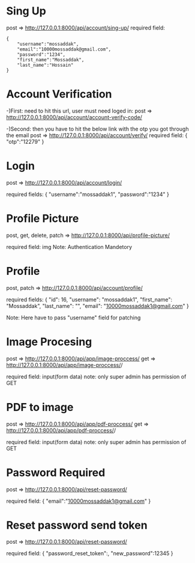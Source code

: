 # Sing Up
post => http://127.0.0.1:8000/api/account/sing-up/
required field: 

    {
        "username":"mossaddak",
        "email":"10000mossaddak@gmail.com",
        "password":"1234",
        "first_name":"Mossaddak",
        "last_name":"Hossain"
    }

# Account Verification
-)First:
    need to hit this url, user must need loged in:
    post => http://127.0.0.1:8000/api/account/account-verify-code/

-)Second:
    then you have to hit the below link with the otp you got through the email 
    post => http://127.0.0.1:8000/api/account/verify/
    required field:
        {
            "otp":"12279"
        }

# Login
post => http://127.0.0.1:8000/api/account/login/

required fields:
    {
        "username":"mossaddak1",
        "password":"1234"
    }

# Profile Picture

post, get, delete, patch => http://127.0.0.1:8000/api/profile-picture/

required field: img
Note: Authentication Mandetory

# Profile 
post, patch => http://127.0.0.1:8000/api/account/profile/

required fields:
    {
        "id": 16,
        "username": "mossaddak1",
        "first_name": "Mossaddak",
        "last_name": "",
        "email": "10000mossaddak1@gmail.com"
    }

Note: Here have to pass "username" field for patching

# Image Procesing
post => http://127.0.0.1:8000/api/app/image-proccess/
get => http://127.0.0.1:8000/api/app/image-proccess/<id>/

required field: input(form data)
note: only super admin has permission of GET

# PDF to image
post => http://127.0.0.1:8000/api/app/pdf-proccess/
get => http://127.0.0.1:8000/api/app/pdf-proccess/<id>/

required field: input(form data)
note: only super admin has permission of GET

# Password Required
post => http://127.0.0.1:8000/api/reset-password/

required field:
    {
        "email":"10000mossaddak1@gmail.com"
    }

# Reset password send token
post => http://127.0.0.1:8000/api/reset-password/

required field:
    {
        "password_reset_token":<here will be the token send by email>,
        "new_password":12345
    }